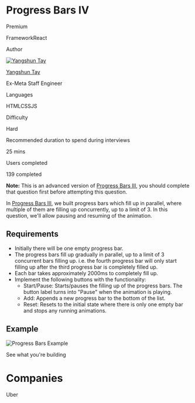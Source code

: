 # Progress Bars IV

Premium

FrameworkReact

Author

[![Yangshun Tay](https://www.greatfrontend.com/img/team/yangshun.jpg)](https://www.linkedin.com/in/yangshun)

[Yangshun Tay](https://www.linkedin.com/in/yangshun)[](https://www.linkedin.com/in/yangshun)

Ex-Meta Staff Engineer

Languages

HTMLCSSJS

Difficulty

Hard

Recommended duration to spend during interviews

25 mins

Users completed

139 completed

**Note:** This is an advanced version of [Progress Bars III](https://www.greatfrontend.com/questions/user-interface/progress-bars-iii), you should complete that question first before attempting this question.

In [Progress Bars III](https://www.greatfrontend.com/questions/user-interface/progress-bars-iii), we built progress bars which fill up in parallel, where multiple of them are filling up concurrently, up to a limit of 3. In this question, we'll allow pausing and resuming of the animation.

## Requirements

- Initially there will be one empty progress bar.
- The progress bars fill up gradually in parallel, up to a limit of 3 concurrent bars filling up. i.e. the fourth progress bar will only start filling up after the third progress bar is completely filled up.
- Each bar takes approximately 2000ms to completely fill up.
- Implement the following buttons with the functionality:
    - Start/Pause: Starts/pauses the filling up of the progress bars. The button label turns into "Pause" when the animation is playing.
    - Add: Appends a new progress bar to the bottom of the list.
    - Reset: Resets to the initial state where there is only one empty bar and stops any running animations.

## Example

![Progress Bars Example](https://www.greatfrontend.com/img/questions/progress-bars-iv/progress-bars-example.png)

See what you're building

# Companies

Uber